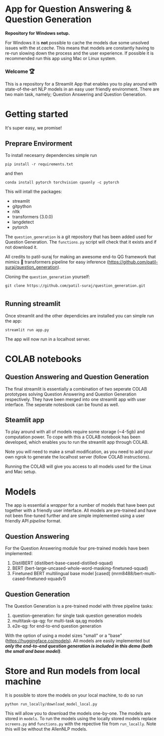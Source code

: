 # App for Question Answering & Question Generation

**Repository for Windows setup.** 

For Windows it is **not** possible to cache the models due some unsolved issues with the *st.cache*. This means that models are constantly having to re-run slowing down the process and the user experience. If possible it is recommended run this app using Mac or Linux system. 

### Welcome 🏆
This is a repository for a Streamlit App that enables you to play around with state-of-the-art NLP models in an easy user friendly environment. There are two main task, namely; Question Answering and Question Generation. 

# Getting started 
It's super easy, we promise!

## Preprare Envirorment
To install necesarry dependencies simple run
```
pip install -r requirements.txt
```
and then
```
conda install pytorch torchvision cpuonly -c pytorch
```

This will intall the packages: 
- streamlit 
- gitpython
- nltk
- transformers (3.0.0)
- langdetect
- pytorch

The ```question_generation``` is a git repository that has been added used for Question Generation. The ```functions.py``` script will check that it exists and if not download it. 

All credits to patil-suraj for making an awesome end-to QG framework that mimics 🤗 transformers pipeline for easy inference (https://github.com/patil-suraj/question_generation). 

Cloning the ```question_generation``` yourself: 
```
git clone https://github.com/patil-suraj/question_generation.git
```

# ##############################################################################

## Running streamlit 

Once streamlit and the other dependicies are installed you can simple run the app:
```
streamlit run app.py
```
The app will now run in a localhost server.

# ##############################################################################

# COLAB notebooks

## Question Answering and Question Generation
The final streamlit is essentially a combination of two seperate COLAB prototypes solving Question Answering and Question Generation respectively. They have been merged into one streamlit app with user interface. The seperate notesbook can be found as well. 

## Steamlit app
To play around with all of models require some storage (~4-5gb) and computation power. To cope with this a COLAB notebook has been developed, which enables you to run the streamlit app through COLAB.

Note you will need to make a small modification, as you need to add your own ngrok to generate the localhost server (follow COLAB instructions).

Running the COLAB will give you access to all models used for the Linux and Mac setup.

# ##############################################################################

# Models
The app is essential a *wrapper* for a number of models that have been put together with a friendly user interface. All models are pre-trained and have not been fine-tuned further and are simple implemented using a user friendly API *pipeline* format.

## Question Answering
For the Question Answering module four pre-trained models have been implemented:
1. DistilBERT (distilbert-base-cased-distilled-squad)
2. BERT (bert-large-uncased-whole-word-masking-finetuned-squad)
3. Finetuned BERT multilingual base model [cased] (mrm8488/bert-multi-cased-finetuned-xquadv1)


## Question Generation
The Question Generation is a pre-trained model with three pipeline tasks:
1. question-generation: for single task question generation models
2. multitask-qa-qg: for multi-task qa,qg models
3. e2e-qg: for end-to-end question generation

With the option of using a model sizes "small" or a "base" (https://huggingface.co/models). All models are easily implemented but ***only the end-to-end question generation is included in this demo (both the small and base model)***. 

# Store and Run models from local machine
It is possible to store the models on your local machine, to do so run
```
python run_locally/download_model_local.py 
```
This will allow you to download the models one-by-one. The models are stored in ```models```. To run the models using the locally stored models replace ```screens.py``` and ```functions.py``` with the repective file from ```run_locally```. Note this will be without the AllenNLP models.
